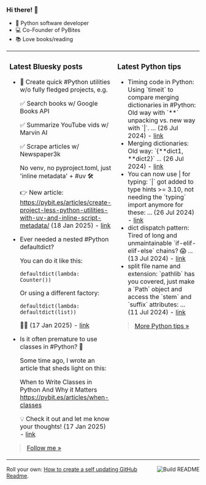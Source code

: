 ### Hi there! 👋

- 🐍 Python software developer
- 💻 Co-Founder of PyBites
- 📚 Love books/reading

<table><tr><td valign="top" width="50%">

### Latest Bluesky posts

<ul>

  <li>
    🚀 Create quick #Python utilities w/o fully fledged projects, e.g.

✅ Search books w/ Google Books API

✅ Summarize YouTube vids w/ Marvin AI

✅ Scrape articles w/ Newspaper3k

No venv, no pyproject.toml, just 'inline metadata' + #uv 🛠️

👉 New article: https://pybit.es/articles/create-project-less-python-utilities-with-uv-and-inline-script-metadata/ (18 Jan 2025) - <a href="https://bsky.app/profile/bbelderbos.bsky.social/post/3lfysadpau22c" target="_blank">link</a>
  </li>

  <li>
    Ever needed a nested #Python defaultdict?

You can do it like this:

`defaultdict(lambda: Counter())`

Or using a different factory:

`defaultdict(lambda: defaultdict(list))`

🐍✨ (17 Jan 2025) - <a href="https://bsky.app/profile/bbelderbos.bsky.social/post/3lfwrqsj6jk2x" target="_blank">link</a>
  </li>

  <li>
    Is it often premature to use classes in #Python? 🤔

Some time ago, I wrote an article that sheds light on this:

When to Write Classes in Python And Why it Matters
https://pybit.es/articles/when-classes

💡 Check it out and let me know your thoughts! (17 Jan 2025) - <a href="https://bsky.app/profile/bbelderbos.bsky.social/post/3lfwqdeqzyk27" target="_blank">link</a>
  </li>

</ul>

> <a href="https://bsky.app/profile/bbelderbos.bsky.social" target="_blank">Follow me &raquo;</a>


</td><td valign="top" width="50%">

### Latest Python tips

<ul>

  <li>
    Timing code in Python: Using `timeit` to compare merging dictionaries in #Python: Old way with `**` unpacking vs. new way with `|`. ... (26 Jul 2024) - <a href="https://github.com/bbelderbos/bobcodesit/blob/main/notes/20240726111622.md" target="_blank">link</a>
  </li>

  <li>
    Merging dictionaries: Old way: `{**dict1, **dict2}` ... (26 Jul 2024) - <a href="https://github.com/bbelderbos/bobcodesit/blob/main/notes/20240726111507.md" target="_blank">link</a>
  </li>

  <li>
    You can now use | for typing: `|` got added to type hints >= 3.10, not needing the `typing` import anymore for these: ... (26 Jul 2024) - <a href="https://github.com/bbelderbos/bobcodesit/blob/main/notes/20240726111223.md" target="_blank">link</a>
  </li>

  <li>
    dict dispatch pattern: Tired of long and unmaintainable `if-elif-elif-else` chains? 😱 ... (13 Jul 2024) - <a href="https://github.com/bbelderbos/bobcodesit/blob/main/notes/20240713105037.md" target="_blank">link</a>
  </li>

  <li>
    split file name and extension: `pathlib` has you covered, just make a `Path` object and access the `stem` and `suffix` attributes: ... (11 Jul 2024) - <a href="https://github.com/bbelderbos/bobcodesit/blob/main/notes/20240711112258.md" target="_blank">link</a>
  </li>

</ul>

> <a href="https://github.com/bbelderbos/bobcodesit" target="_blank">More Python tips &raquo;</a>

</td>
</tr></table>

<a href="https://github.com/bbelderbos/bbelderbos/actions" target="_blank"><img src="https://github.com/bbelderbos/bbelderbos/workflows/Daily%20Update/badge.svg" align="right" alt="Build README"></a>Roll your own: <a href="https://pybit.es/articles/how-to-create-a-self-updating-github-readme/" target="_blank">How to create a self updating GitHub Readme</a>.